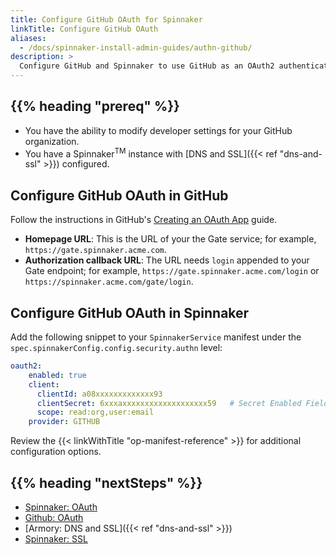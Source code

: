 ```yaml
---
title: Configure GitHub OAuth for Spinnaker
linkTitle: Configure GitHub OAuth
aliases:
  - /docs/spinnaker-install-admin-guides/authn-github/
description: >
  Configure GitHub and Spinnaker to use GitHub as an OAuth2 authenticator.
---
```


## {{% heading "prereq" %}}

* You have the ability to modify developer settings for your GitHub organization.
* You have a Spinnaker<sup>TM</sup> instance with [DNS and SSL]({{< ref "dns-and-ssl" >}}) configured.

## Configure GitHub OAuth in GitHub

Follow the instructions in GitHub's [Creating an OAuth App](https://docs.github.com/en/developers/apps/building-oauth-apps/creating-an-oauth-app) guide.

* **Homepage URL**: This is the URL of your the Gate service; for example, `https://gate.spinnaker.acme.com`.
* **Authorization callback URL**: The URL needs `login` appended to your Gate endpoint; for example,  `https://gate.spinnaker.acme.com/login`  or `https://spinnaker.acme.com/gate/login`.

## Configure GitHub OAuth in Spinnaker

Add the following snippet to your `SpinnakerService` manifest under the `spec.spinnakerConfig.config.security.authn` level:

```yaml
oauth2:
    enabled: true
    client:
      clientId: a08xxxxxxxxxxxxx93
      clientSecret: 6xxxaxxxxxxxxxxxxxxxxxxx59   # Secret Enabled Field
      scope: read:org,user:email
    provider: GITHUB
```

Review the {{< linkWithTitle "op-manifest-reference" >}} for additional configuration options.

## {{% heading "nextSteps" %}}

* [Spinnaker: OAuth](https://www.spinnaker.io/setup/security/authentication/oauth/)
* [Github: OAuth](https://help.github.com/en/articles/authorizing-oauth-apps)
* [Armory: DNS and SSL]({{< ref "dns-and-ssl" >}})
* [Spinnaker: SSL](https://www.spinnaker.io/setup/security/ssl/)
